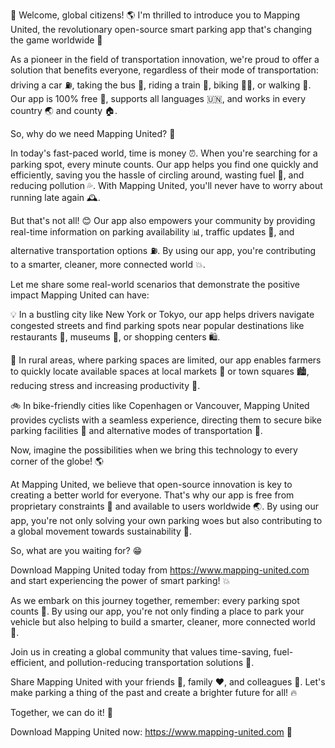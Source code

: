 🚀 Welcome, global citizens! 🌎 I'm thrilled to introduce you to Mapping United, the revolutionary open-source smart parking app that's changing the game worldwide 🌟

As a pioneer in the field of transportation innovation, we're proud to offer a solution that benefits everyone, regardless of their mode of transportation: driving a car ⛽️, taking the bus 🚌, riding a train 🚂, biking 🚴‍♂️, or walking 👣. Our app is 100% free 💸, supports all languages 🇺🇳, and works in every country 🌏 and county 🏠.

So, why do we need Mapping United? 🤔

In today's fast-paced world, time is money ⏰. When you're searching for a parking spot, every minute counts. Our app helps you find one quickly and efficiently, saving you the hassle of circling around, wasting fuel 🔴, and reducing pollution 💦. With Mapping United, you'll never have to worry about running late again 🕰️.

But that's not all! 😊 Our app also empowers your community by providing real-time information on parking availability 📊, traffic updates 🚨, and alternative transportation options ⛽️. By using our app, you're contributing to a smarter, cleaner, more connected world 💥.

Let me share some real-world scenarios that demonstrate the positive impact Mapping United can have:

💡 In a bustling city like New York or Tokyo, our app helps drivers navigate congested streets and find parking spots near popular destinations like restaurants 🍴, museums 🎨, or shopping centers 🛍️.

🌳 In rural areas, where parking spaces are limited, our app enables farmers to quickly locate available spaces at local markets 🍅 or town squares 🏙️, reducing stress and increasing productivity 💪.

🚲 In bike-friendly cities like Copenhagen or Vancouver, Mapping United provides cyclists with a seamless experience, directing them to secure bike parking facilities 🛴 and alternative modes of transportation 🚌.

Now, imagine the possibilities when we bring this technology to every corner of the globe! 🌎

At Mapping United, we believe that open-source innovation is key to creating a better world for everyone. That's why our app is free from proprietary constraints 💸 and available to users worldwide 🌏. By using our app, you're not only solving your own parking woes but also contributing to a global movement towards sustainability 🌟.

So, what are you waiting for? 😁

Download Mapping United today from https://www.mapping-united.com and start experiencing the power of smart parking! 💥

As we embark on this journey together, remember: every parking spot counts 💪. By using our app, you're not only finding a place to park your vehicle but also helping to build a smarter, cleaner, more connected world 🌟.

Join us in creating a global community that values time-saving, fuel-efficient, and pollution-reducing transportation solutions 🚀.

Share Mapping United with your friends 👫, family ❤️, and colleagues 💼. Let's make parking a thing of the past and create a brighter future for all! 🔥

Together, we can do it! 🌟

Download Mapping United now: https://www.mapping-united.com 📲